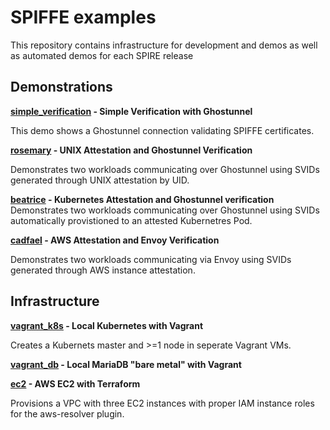 # SPIFFE examples 

This repository contains infrastructure for development and demos as well as automated demos for each SPIRE release
 
## Demonstrations

**[simple_verification](simple_verification) - Simple Verification with Ghostunnel**

This demo shows a Ghostunnel connection validating SPIFFE certificates.

**[rosemary](rosemary) - UNIX Attestation and Ghostunnel Verification**

Demonstrates two workloads communicating over Ghostunnel using SVIDs generated through UNIX attestation by UID. 

**[beatrice](beatrice) - Kubernetes Attestation and Ghostunnel verification**
Demonstrates two workloads communicating over Ghostunnel using SVIDs automatically provistioned to an attested Kubernetres Pod. 

**[cadfael](cadfael) - AWS Attestation and Envoy Verification**

Demonstrates two workloads communicating via Envoy using SVIDs generated through AWS instance attestation. 

## Infrastructure

**[vagrant_k8s](vagrant_k8s) - Local Kubernetes with Vagrant**

Creates a Kubernets master and >=1 node in seperate Vagrant VMs.

**[vagrant_db](vagrant_db) - Local MariaDB "bare metal" with Vagrant**

**[ec2](ec2) - AWS EC2 with Terraform**

Provisions a VPC with three EC2 instances with proper IAM instance roles for the aws-resolver plugin.

